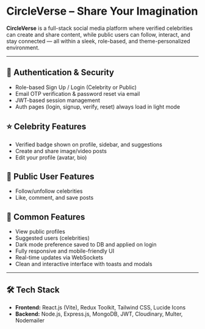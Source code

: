 # CircleVerse – Share Your Imagination

**CircleVerse** is a full-stack social media platform where verified celebrities can create and share content, while public users can follow, interact, and stay connected — all within a sleek, role-based, and theme-personalized environment.

---

## 🔐 Authentication & Security

* Role-based Sign Up / Login (Celebrity or Public)
* Email OTP verification & password reset via email
* JWT-based session management
* Auth pages (login, signup, verify, reset) always load in light mode

## ⭐ Celebrity Features

* Verified badge shown on profile, sidebar, and suggestions
* Create and share image/video posts
* Edit your profile (avatar, bio)

## 👥 Public User Features

* Follow/unfollow celebrities
* Like, comment, and save posts

## 🤝 Common Features

* View public profiles
* Suggested users (celebrities)
* Dark mode preference saved to DB and applied on login
* Fully responsive and mobile-friendly UI
* Real-time updates via WebSockets
* Clean and interactive interface with toasts and modals

---

## 🛠️ Tech Stack

* **Frontend:** React.js (Vite), Redux Toolkit, Tailwind CSS, Lucide Icons
* **Backend:** Node.js, Express.js, MongoDB, JWT, Cloudinary, Multer, Nodemailer
